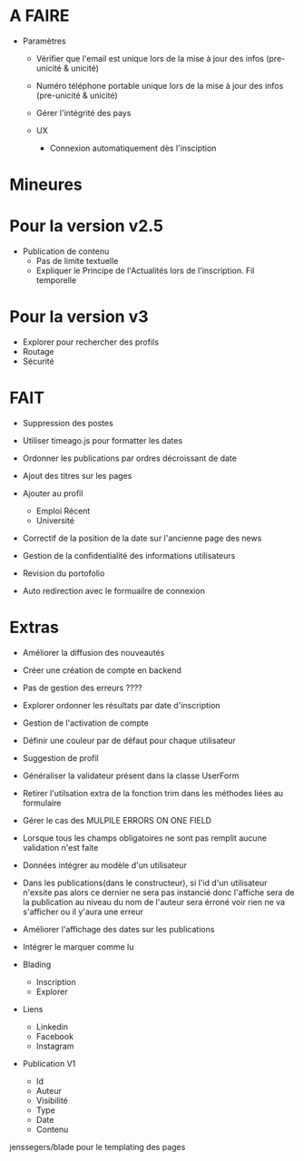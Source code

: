 # A FAIRE

- Paramètres
  - Vérifier que l'email est unique lors de la mise à jour des infos (pre-unicité & unicité)
  - Numéro téléphone portable unique lors de la mise à jour des infos (pre-unicité & unicité)
  - Gérer l'intégrité des pays

  - UX
    - Connexion automatiquement dès l'insciption

# Mineures


# Pour la version v2.5
- Publication de contenu
  - Pas de limite textuelle
  - Expliquer le Principe de l'Actualités lors de l'inscription. Fil temporelle

# Pour la version v3
- Explorer pour rechercher des profils
- Routage
- Sécurité

# FAIT
- Suppression des postes
- Utiliser timeago.js pour formatter les dates
- Ordonner les publications par ordres décroissant de date
- Ajout des titres sur les pages
- Ajouter au profil
  - Emploi Récent
  - Université

- Correctif de la position de la date sur l'ancienne page des news
- Gestion de la confidentialité des informations utilisateurs
- Revision du portofolio
- Auto redirection avec le formuailre de connexion

# Extras
- Améliorer la diffusion des nouveautés
- Créer une création de compte en backend
- Pas de gestion des erreurs ????
- Explorer ordonner les résultats par date d'inscription
- Gestion de l'activation de compte
- Définir une couleur par de défaut pour chaque utilisateur
- Suggestion de profil
- Généraliser la validateur présent dans la classe UserForm
- Retirer l'utilsation extra de la fonction trim dans les méthodes liées au formulaire
- Gérer le cas des MULPILE ERRORS ON ONE FIELD
- Lorsque tous les champs obligatoires ne sont pas remplit aucune validation n'est faite
- Données intégrer au modèle d'un utilisateur
- Dans les publications(dans le constructeur), si l'id d'un utilisateur n'exsite pas alors ce dernier ne sera pas instancié donc l'affiche sera de la publication au niveau du nom de l'auteur sera érroné voir rien ne va s'afficher ou il y'aura une erreur
- Améliorer l'affichage des dates sur les publications
- Intégrer le marquer comme lu
- Blading
  - Inscription
  - Explorer

- Liens
  - Linkedin
  - Facebook
  - Instagram

- Publication V1
  - Id
  - Auteur
  - Visibilité
  - Type
  - Date
  - Contenu



jenssegers/blade pour le templating des pages
